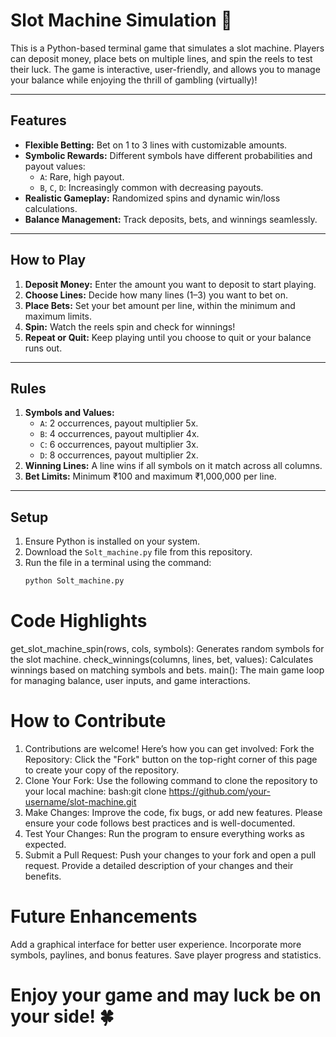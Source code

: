 # Slot Machine Simulation 🎰

This is a Python-based terminal game that simulates a slot machine. Players can deposit money, place bets on multiple lines, and spin the reels to test their luck. The game is interactive, user-friendly, and allows you to manage your balance while enjoying the thrill of gambling (virtually)!

---

## Features
- **Flexible Betting:** Bet on 1 to 3 lines with customizable amounts.
- **Symbolic Rewards:** Different symbols have different probabilities and payout values:
  - `A`: Rare, high payout.
  - `B`, `C`, `D`: Increasingly common with decreasing payouts.
- **Realistic Gameplay:** Randomized spins and dynamic win/loss calculations.
- **Balance Management:** Track deposits, bets, and winnings seamlessly.

---

## How to Play
1. **Deposit Money:** Enter the amount you want to deposit to start playing.
2. **Choose Lines:** Decide how many lines (1–3) you want to bet on.
3. **Place Bets:** Set your bet amount per line, within the minimum and maximum limits.
4. **Spin:** Watch the reels spin and check for winnings!
5. **Repeat or Quit:** Keep playing until you choose to quit or your balance runs out.

---

## Rules
1. **Symbols and Values:**
   - `A`: 2 occurrences, payout multiplier 5x.
   - `B`: 4 occurrences, payout multiplier 4x.
   - `C`: 6 occurrences, payout multiplier 3x.
   - `D`: 8 occurrences, payout multiplier 2x.
2. **Winning Lines:** A line wins if all symbols on it match across all columns.
3. **Bet Limits:** Minimum ₹100 and maximum ₹1,000,000 per line.

---

## Setup
1. Ensure Python is installed on your system.
2. Download the `Solt_machine.py` file from this repository.
3. Run the file in a terminal using the command:
   ```bash
   python Solt_machine.py


# Code Highlights
get_slot_machine_spin(rows, cols, symbols): Generates random symbols for the slot machine.
check_winnings(columns, lines, bet, values): Calculates winnings based on matching symbols and bets.
main(): The main game loop for managing balance, user inputs, and game interactions.

# How to Contribute
1. Contributions are welcome! Here’s how you can get involved:
Fork the Repository: Click the "Fork" button on the top-right corner of this page to create your copy of the repository.
2. Clone Your Fork: Use the following command to clone the repository to your local machine:
    bash:git clone https://github.com/your-username/slot-machine.git
4. Make Changes: Improve the code, fix bugs, or add new features. Please ensure your code follows best practices and is well-documented.
5. Test Your Changes: Run the program to ensure everything works as expected.
6. Submit a Pull Request: Push your changes to your fork and open a pull request. Provide a detailed description of your changes and their benefits.

# Future Enhancements
Add a graphical interface for better user experience.
Incorporate more symbols, paylines, and bonus features.
Save player progress and statistics.

# Enjoy your game and may luck be on your side! 🍀






